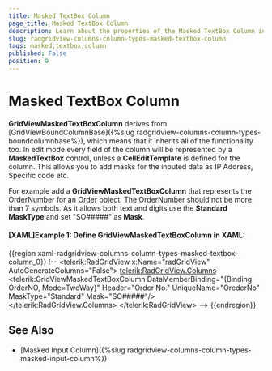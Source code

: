 ```yaml
---
title: Masked TextBox Column
page_title: Masked TextBox Column
description: Learn about the properties of the Masked TextBox Column in Telerik's WPF DataGrid and how to define it in XAML.
slug: radgridview-columns-column-types-masked-textbox-column
tags: masked,textbox,column
published: False
position: 9
---
```


# Masked TextBox Column

__GridViewMaskedTextBoxColumn__ derives from [GridViewBoundColumnBase]({%slug radgridview-columns-column-types-boundcolumnbase%}), which means that it inherits all of the functionality too.  In edit mode every field of the column will be represented by a __MaskedTextBox__ control, unless a __CellEditTemplate__ is defined for the column. This allows you to add masks for the inputed data as IP Address, Specific code etc.

For example add a __GridViewMaskedTextBoxColumn__ that represents the OrderNumber for an Order object. The OrderNumber should not be more than 7 symbols. As it allows both text and digits use the __Standard MaskType__ and set "SO#####" as __Mask__.

#### __[XAML]Example 1: Define GridViewMaskedTextBoxColumn in XAML:__

{{region xaml-radgridview-columns-column-types-masked-textbox-column_0}}
	!--
	        <telerik:RadGridView x:Name="radGridView"
	                 AutoGenerateColumns="False">
	            <telerik:RadGridView.Columns>
	                <telerik:GridViewMaskedTextBoxColumn DataMemberBinding="{Binding OrderNO, Mode=TwoWay}"
	                                     Header="Order No."
	                                     UniqueName="OrederNo"
	                                     MaskType="Standard"
	                                     Mask="SO#####"/>
	            </telerik:RadGridView.Columns>
	        </telerik:RadGridView>
	        -->
{{endregion}}

## See Also

 * [Masked Input Column]({%slug radgridview-columns-column-types-masked-input-column%})
